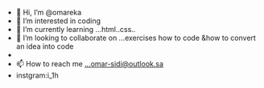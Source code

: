 - 👋 Hi, I’m @omareka
- 👀 I’m interested in coding
- 🌱 I’m currently learning ...html..css..
- 💞️ I’m looking to collaborate on ...exercises how to code &how to convert an idea into code
-
- 📫 How to reach me ...omar-sidi@outlook.sa
- instgram:i_1h 

<!---
omareka/omareka is a ✨ special ✨ repository because its `README.md` (this file) appears on your GitHub profile.
You can click the Preview link to take a look at your changes.
--->
